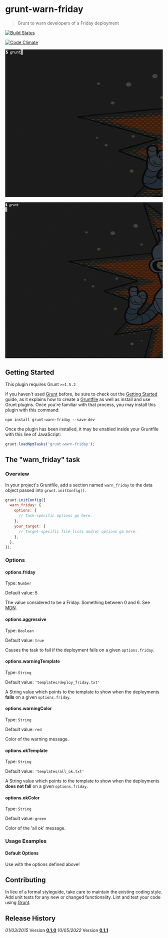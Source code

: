 # grunt-warn-friday

> Grunt to warn developers of a Friday deployment

[![Build Status](https://travis-ci.org/dinks/grunt-warn-friday.svg)](https://travis-ci.org/dinks/grunt-warn-friday)

[![Code Climate](https://codeclimate.com/github/dinks/grunt-warn-friday/badges/gpa.svg)](https://codeclimate.com/github/dinks/grunt-warn-friday)

![Success](success.gif)

![Failure](fail.gif)

## Getting Started
This plugin requires Grunt `>=1.5.2`

If you haven't used [Grunt](http://gruntjs.com/) before, be sure to check out the [Getting Started](http://gruntjs.com/getting-started) guide, as it explains how to create a [Gruntfile](http://gruntjs.com/sample-gruntfile) as well as install and use Grunt plugins. Once you're familiar with that process, you may install this plugin with this command:

```shell
npm install grunt-warn-friday --save-dev
```

Once the plugin has been installed, it may be enabled inside your Gruntfile with this line of JavaScript:

```js
grunt.loadNpmTasks('grunt-warn-friday');
```

## The "warn_friday" task

### Overview
In your project's Gruntfile, add a section named `warn_friday` to the data object passed into `grunt.initConfig()`.

```js
grunt.initConfig({
  warn_friday: {
    options: {
      // Task-specific options go here.
    },
    your_target: {
      // Target-specific file lists and/or options go here.
    },
  },
});
```

### Options

#### options.friday
Type: `Number`

Default value: 5

The value considered to be a Friday. Something between 0 and 6. See [MDN](https://developer.mozilla.org/en-US/docs/Web/JavaScript/Reference/Global_Objects/Date).

#### options.aggressive
Type: `Boolean`

Default value: `true`

Causes the task to fail if the deployment falls on a given `options.friday`.

#### options.warningTemplate
Type: `String`

Default value: `'templates/deploy_friday.txt'`

A String value which points to the template to show when the deployments **falls** on a given `options.friday`.

#### options.warningColor
Type: `String`

Default value: `red`

Color of the warning message.

#### options.okTemplate
Type: `String`

Default value: `'templates/all_ok.txt'`

A String value which points to the template to show when the deployments **does not fall** on a given `options.friday`.

#### options.okColor
Type: `String`

Default value: `green`

Color of the 'all ok' message.

### Usage Examples

#### Default Options

Use with the options defined above!

## Contributing
In lieu of a formal styleguide, take care to maintain the existing coding style. Add unit tests for any new or changed functionality. Lint and test your code using [Grunt](http://gruntjs.com/).

## Release History

*01/03/2015* Version **[0.1.0](https://github.com/dinks/grunt-warn-friday/releases/tag/v0.1.0)**
*10/05/2022* Version **[0.1.1](https://github.com/dinks/grunt-warn-friday/releases/tag/v0.1.1)**
